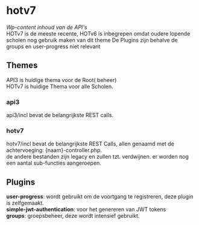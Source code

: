 # hotv7
*Wp-content inhoud van de API's*  
HOTv7 is de meeste recente, HOTv6 is inbegrepen omdat oudere lopende scholen nog gebruik maken van dit theme
De Plugins zijn behalve de groups en user-progress niet relevant  
## Themes  
API3 is huidige thema voor de Root( beheer)  
HOTv7 is huidige Thema voor alle Scholen.  
### api3
api3/incl bevat de belangrijkste REST calls.  
### hotv7
hotv7/incl bevat de belangrijkste REST Calls, allen genaamd met de achtervoeging: {naam}-controller.php.  
de andere bestanden zijn legacy en zullen tzt. verdwijnen. 
er worden nog een aantal sub-functies aangeroepen.
## Plugins
**user-progress**: wordt gebruikt om de voortgang te registreren, deze plugin is zelfgemaakt.  
 **simple-jwt-authentication**: voor het genereren van JWT tokens  
 **groups**: groepsbeheer, deze wordt intensief gebruikt.
